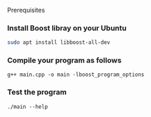 
Prerequisites

### Install Boost libray on your Ubuntu
```bash
sudo apt install libboost-all-dev
```

### Compile your program as follows
```
g++ main.cpp -o main -lboost_program_options
```

### Test the program
```
./main --help
```